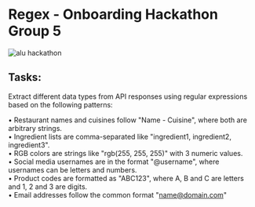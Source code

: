# Regex - Onboarding Hackathon Group 5
![alu hackathon](https://github.com/Justice00000/alu_regex-data-extraction-group5/assets/133651805/2526ad6e-486f-4084-8464-b45d0267def1)
## Tasks:  
  
Extract different data types from API responses using regular expressions based on the following patterns:  
  
• Restaurant names and cuisines follow "Name - Cuisine", where both are arbitrary strings.<br>
• Ingredient lists are comma-separated like "ingredient1, ingredient2, ingredient3".  
• RGB colors are strings like "rgb(255, 255, 255)" with 3 numeric values.  
• Social media usernames are in the format "@username", where usernames can be letters and numbers.  
• Product codes are formatted as "ABC123", where A, B and C are letters and 1, 2 and 3 are digits.    
• Email addresses follow the common format "name@domain.com" 


